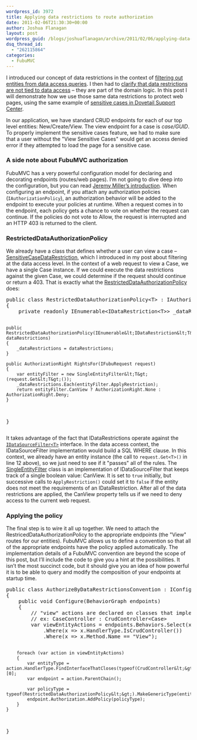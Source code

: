 ```yaml
---
wordpress_id: 3972
title: Applying data restrictions to route authorization
date: 2011-02-06T21:30:30+00:00
author: Joshua Flanagan
layout: post
wordpress_guid: /blogs/joshuaflanagan/archive/2011/02/06/applying-data-restrictions-to-route-authorization.aspx
dsq_thread_id:
  - "262115864"
categories:
  - FubuMVC
---
```

I introduced our concept of data restrictions in the context of <a href="http://www.lostechies.com/blogs/joshuaflanagan/archive/2011/01/24/how-we-systemically-apply-filters-to-our-data-access.aspx" target="_blank">filtering out entities from data access queries</a>. I then had to <a href="http://www.lostechies.com/blogs/joshuaflanagan/archive/2011/01/24/a-quick-follow-up-about-data-restrictions.aspx" target="_blank">clarify that data restrictions are not tied to data access</a> &#8211; they are part of the domain logic. In this post I will demonstrate how we use those same data restrictions to protect web pages, using the same example of <a href="http://blogs.dovetailsoftware.com/blogs/jflanagan/archive/2011/01/24/limiting-access-to-sensitive-information-in-dovetail-support-center" target="_blank">sensitive cases in Dovetail Support Center</a>.

In our application, we have standard CRUD endpoints for each of our top level entities: New/Create/View. The view endpoint for a case is _case/GUID_. To properly implement the sensitive cases feature, we had to make sure that a user without the "View Sensitive Cases" would get an access denied error if they attempted to load the page for a sensitive case.

### A side note about FubuMVC authorization

FubuMVC has a very powerful configuration model for declaring and decorating endpoints (routes/web pages). I&#8217;m not going to dive deep into the configuration, but you can read <a href="http://codebetter.com/jeremymiller/2011/01/10/fubumvcs-configuration-strategy/" target="_blank">Jeremy Miller&#8217;s introduction</a>. When configuring an endpoint, if you attach any authorization policies (`IAuthorizationPolicy`), an authorization behavior will be added to the endpoint to execute your policies at runtime. When a request comes in to the endpoint, each policy gets a chance to vote on whether the request can continue. If the policies do not vote to Allow, the request is interrupted and an HTTP 403 is returned to the client.

### RestrictedDataAuthorizationPolicy

We already have a class that defines whether a user can view a case &#8211; <a href="https://gist.github.com/790361" target="_blank">SensitiveCaseDataRestriction</a>, which I introduced in my post about filtering at the data access level. In the context of a web request to view a Case, we have a single Case instance. If we could execute the data restrictions against the given Case, we could determine if the request should continue or return a 403. That is exactly what the <a href="https://github.com/DarthFubuMVC/fubumvc/blob/3344dee1bfb5ccfa14cee5092bb283484bbbcd20/src/FubuFastPack/Security/RestrictedDataAuthorizationPolicy.cs" target="_blank">RestrictedDataAuthorizationPolicy</a> does:

<div style="padding-bottom: 0px;margin: 0px;padding-left: 0px;padding-right: 0px;float: none;padding-top: 0px" class="wlWriterEditableSmartContent">
  <pre class="brush:csharp; gutter:false; wrap-lines:false; tab-size:2;">public class RestrictedDataAuthorizationPolicy&lt;T&gt; : IAuthorizationPolicy where T : DomainEntity
{
    private readonly IEnumerable&lt;IDataRestriction&lt;T&gt;&gt; _dataRestrictions;

    public RestrictedDataAuthorizationPolicy(IEnumerable&lt;IDataRestriction&lt;T&gt;&gt; dataRestrictions)
    {
        _dataRestrictions = dataRestrictions;
    }

    public AuthorizationRight RightsFor(IFubuRequest request)
    {
        var entityFilter = new SingleEntityFilter&lt;T&gt;(request.Get&lt;T&gt;());
        _dataRestrictions.Each(entityFilter.ApplyRestriction);
        return entityFilter.CanView ? AuthorizationRight.None : AuthorizationRight.Deny;
    }
}</pre>
</div>

It takes advantage of the fact that IDataRestrictions operate against the <a href="https://github.com/DarthFubuMVC/fubumvc/blob/3344dee1bfb5ccfa14cee5092bb283484bbbcd20/src/FubuFastPack/Querying/IDataSourceFilter.cs" target="_blank"><code>IDataSourceFilter&lt;T&gt;</code></a> interface. In the data access context, the IDataSourceFilter implementation would build a SQL WHERE clause. In this context, we already have an entity instance (the call to `request.Get<T>()` in line 12 above), so we just need to see if it "passes" all of the rules. The <a href="https://github.com/DarthFubuMVC/fubumvc/blob/3344dee1bfb5ccfa14cee5092bb283484bbbcd20/src/FubuFastPack/Querying/SingleEntityFilter.cs" target="_blank">SingleEntityFilter</a> class is an implementation of IDataSourceFilter that keeps track of a single boolean value: CanView. It is set to `true` initially, but successive calls to `ApplyRestriction()` could set it to `false` if the entity does not meet the requirements of an IDataRestriction. After all of the data restrictions are applied, the CanView property tells us if we need to deny access to the current web request.

### Applying the policy

The final step is to wire it all up together. We need to attach the RestricedDataAuthorizationPolicy to the appropriate endpoints (the "View" routes for our entities). FubuMVC allows us to define a convention so that all of the appropriate endpoints have the policy applied automatically. The implementation details of a FubuMVC convention are beyond the scope of this post, but I&#8217;ll include the code to give you a hint at the possibilities. It isn&#8217;t the most succinct code, but it should give you an idea of how powerful it is to be able to query and modify the composition of your endpoints at startup time.

<div style="padding-bottom: 0px;margin: 0px;padding-left: 0px;padding-right: 0px;float: none;padding-top: 0px" class="wlWriterEditableSmartContent">
  <pre class="brush:csharp; gutter:false; wrap-lines:false; tab-size:2;">public class AuthorizeByDataRestrictionsConvention : IConfigurationAction
{
    public void Configure(BehaviorGraph endpoints)
    {
        // "view" actions are declared on classes that implement CrudController interface
        // ex: CaseController : CrudController&lt;Case&gt;
        var viewEntityActions = endpoints.Behaviors.Select(x =&gt; x.FirstCall())
            .Where(x =&gt; x.HandlerType.IsCrudController())
            .Where(x =&gt; x.Method.Name == "View");

        foreach (var action in viewEntityActions)
        {
            var entityType = action.HandlerType.FindInterfaceThatCloses(typeof(CrudController&lt;&gt;)).GetGenericArguments()[0];
            var endpoint = action.ParentChain();

            var policyType = typeof(RestrictedDataAuthorizationPolicy&lt;&gt;).MakeGenericType(entityType);
            endpoint.Authorization.AddPolicy(policyType);
        }
    }
}</pre>
</div>